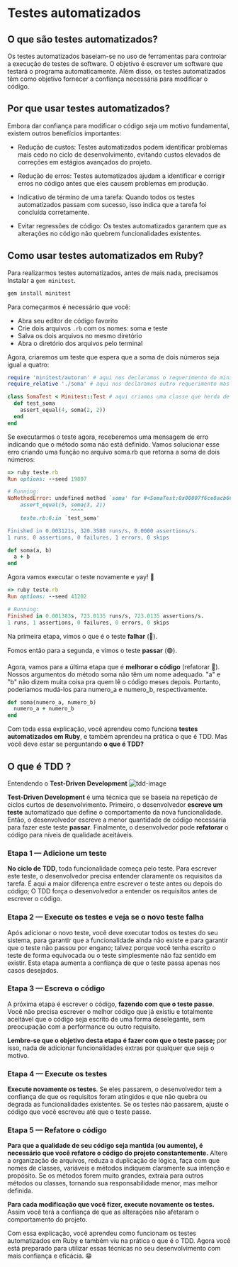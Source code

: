 # Testes automatizados

## O que são testes automatizados?

Os testes automatizados baseiam-se no uso de ferramentas para controlar a execução de testes de software. O objetivo é escrever um software que testará o programa automaticamente. Além disso, os testes automatizados têm como objetivo fornecer a confiança necessária para modificar o código.

## Por que usar testes automatizados?

Embora dar confiança para modificar o código seja um motivo fundamental, existem outros benefícios importantes:

- Redução de custos: Testes automatizados podem identificar problemas mais cedo no ciclo de desenvolvimento, evitando custos elevados de correções em estágios avançados do projeto.

- Redução de erros: Testes automatizados ajudam a identificar e corrigir erros no código antes que eles causem problemas em produção.

- Indicativo de término de uma tarefa: Quando todos os testes automatizados passam com sucesso, isso indica que a tarefa foi concluída corretamente.

- Evitar regressões de código: Os testes automatizados garantem que as alterações no código não quebrem funcionalidades existentes.

## Como usar testes automatizados em Ruby?

Para realizarmos testes automatizados, antes de mais nada, precisamos Instalar a `gem minitest`.

```ruby
gem install minitest
```

Para começarmos é necessário que você:

- Abra seu editor de código favorito
- Crie dois arquivos `.rb` com os nomes: soma e teste
- Salva os dois arquivos no mesmo diretório
- Abra o diretório dos arquivos pelo terminal

Agora, criaremos um teste que espera que a soma de dois números seja igual a quatro:

```ruby
require 'minitest/autorun' # aqui nos declaramos o requerimento do minitest que nos instalamos anteriormente
require_relative './soma' # aqui nos declaramos outro requerimento mas dessa vez do outro arquivo que nos criamos.

class SomaTest < Minitest::Test # aqui criamos uma classe que herda de Minitest::Test
  def test_soma
    assert_equal(4, soma(2, 2))
  end
end
```

Se executarmos o teste agora, receberemos uma mensagem de erro indicando que o método soma não está definido. Vamos solucionar esse erro criando uma função no arquivo soma.rb que retorna a soma de dois números:

```ruby
=> ruby teste.rb
Run options: --seed 19897

# Running:
NoMethodError: undefined method `soma' for #<SomaTest:0x00007f6ce8acb668 @NAME="test_soma", @failures=[#<Minitest::UnexpectedError: Unexpected exception>], @assertions=0, @time=0.0006974000007176073>
    assert_equal(5, soma(3, 2))
                    ^^^^
    teste.rb:6:in `test_soma'

Finished in 0.003121s, 320.3588 runs/s, 0.0000 assertions/s.
1 runs, 0 assertions, 0 failures, 1 errors, 0 skips
```

```ruby
def soma(a, b)
  a + b
end
```

Agora vamos executar o teste novamente e yay! 🎉

```ruby
=> ruby teste.rb
Run options: --seed 41202

# Running:
Finished in 0.001383s, 723.0135 runs/s, 723.0135 assertions/s.
1 runs, 1 assertions, 0 failures, 0 errors, 0 skips
```

Na primeira etapa, vimos o que é o teste **falhar** (🔴).

Fomos então para a segunda, e vimos o teste **passar** (🟢).

Agora, vamos para a última etapa que é **melhorar o código** (refatorar 🔵). Nossos argumentos do método soma não têm um nome adequado. "a" e "b" não dizem muita coisa pra quem lê o código meses depois. Portanto, poderíamos mudá-los para numero_a e numero_b, respectivamente.

```ruby
def soma(numero_a, numero_b)
  numero_a + numero_b
end
```

Com toda essa explicação, você aprendeu como funciona **testes automatizados em Ruby**, e também aprendeu na prática o que é TDD. Mas você deve estar se perguntando **o que é TDD?**

## O que é TDD ?

Entendendo o **Test-Driven Development** ![tdd-image](https://marsner.com/wp-content/uploads/test-driven-development-TDD.png)

**Test-Driven Development** é uma técnica que se baseia na repetição de ciclos curtos de desenvolvimento. Primeiro, o desenvolvedor **escreve um teste** automatizado que define o comportamento da nova funcionalidade. Então, o desenvolvedor escreve a menor quantidade de código necessária para fazer este teste **passar**. Finalmente, o desenvolvedor pode **refatorar** o código para níveis de qualidade aceitáveis.

### Etapa 1 — Adicione um teste

**No ciclo de TDD**, toda funcionalidade começa pelo teste. Para escrever este teste, o desenvolvedor precisa entender claramente os requisitos da tarefa. É aqui a maior diferença entre escrever o teste antes ou depois do código; O TDD força o desenvolvedor a entender os requisitos antes de escrever o código.

### Etapa 2 — Execute os testes e veja se o novo teste falha

Após adicionar o novo teste, você deve executar todos os testes do seu sistema, para garantir que a funcionalidade ainda não existe e para garantir que o teste não passou por engano; talvez porque você tenha escrito o teste de forma equivocada ou o teste simplesmente não faz sentido em existir. Esta etapa aumenta a confiança de que o teste passa apenas nos casos desejados.

### Etapa 3 — Escreva o código

A próxima etapa é escrever o código, **fazendo com que o teste passe**. Você não precisa escrever o melhor código que já existiu e totalmente aceitável que o código seja escrito de uma forma deselegante, sem preocupação com a performance ou outro requisito.

**Lembre-se que o objetivo desta etapa é fazer com que o teste passe;** por isso, nada de adicionar funcionalidades extras por qualquer que seja o motivo.

### Etapa 4 — Execute os testes

**Execute novamente os testes**. Se eles passarem, o desenvolvedor tem a confiança de que os requisitos foram atingidos e que não quebra ou degrada as funcionalidades existentes. Se os testes não passarem, ajuste o código que você escreveu até que o teste passe.

### Etapa 5 — Refatore o código

**Para que a qualidade de seu código seja mantida (ou aumente), é necessário que você refatore o código do projeto constantemente.** Altere a organização de arquivos, reduza a duplicação de lógica, faça com que nomes de classes, variáveis e métodos indiquem claramente sua intenção e propósito. Se os métodos forem muito grandes, extraia para outros métodos ou classes, tornando sua responsabilidade menor, mas melhor definida.

**Para cada modificação que você fizer, execute novamente os testes.** Assim você terá a confiança de que as alterações não afetaram o comportamento do projeto.

Com essa explicação, você aprendeu como funcionam os testes automatizados em Ruby e também viu na prática o que é o TDD. Agora você está preparado para utilizar essas técnicas no seu desenvolvimento com mais confiança e eficácia. 😁
